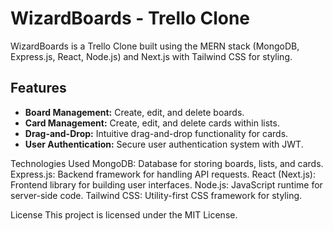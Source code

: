 # WizardBoards - Trello Clone

WizardBoards is a Trello Clone built using the MERN stack (MongoDB, Express.js, React, Node.js) and Next.js with Tailwind CSS for styling.

## Features

- **Board Management:** Create, edit, and delete boards.
- **Card Management:** Create, edit, and delete cards within lists.
- **Drag-and-Drop:** Intuitive drag-and-drop functionality for cards.
- **User Authentication:** Secure user authentication system with JWT.

Technologies Used
MongoDB: Database for storing boards, lists, and cards.
Express.js: Backend framework for handling API requests.
React (Next.js): Frontend library for building user interfaces.
Node.js: JavaScript runtime for server-side code.
Tailwind CSS: Utility-first CSS framework for styling.


License
This project is licensed under the MIT License.
